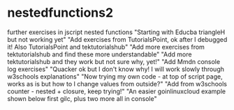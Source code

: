 # nestedfunctions2
further exercises in jscript nested functions
"Starting with Educba triangleH but not working yet"
"Add exercises from TutorialsPoint, ok after I debugged it! Also TutorialsPoint and tektutorialshub"
"Add more exercises from tektutorialshub and find these more understandable" 
"Add more tektutorialshub and they work but not sure why, yet!"
"Add Mmdn console log exercises"
"Quacker ok but I don't know why! I will work slowly through w3schools explanations"
"Now trying my own code - at top of script page, works as is but how to I change values from outside?"
"Add from w3schools counter - nested + closure, keep trying!"
"An easier goinlinuxcloud example shown below first gilc, plus two more all in console"